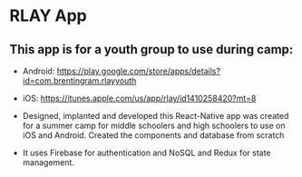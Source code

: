 # RLAY  App

## This app is for a youth group to use during camp:
- Android: https://play.google.com/store/apps/details?id=com.brentingram.rlayyouth 

- iOS: https://itunes.apple.com/us/app/rlay/id1410258420?mt=8
- Designed, implanted and developed this React-Native app was created for a summer camp for middle schoolers and high schoolers to use on iOS and Android.  Created the components and database from scratch
- It uses Firebase for authentication and NoSQL and Redux for state management.






